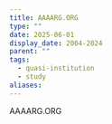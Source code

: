 ```yaml
---
title: AAAARG.ORG
type: ""
date: 2025-06-01
display_date: 2004-2024
parent: ""
tags:
  - quasi-institution
  - study
aliases:
---
```

AAAARG.ORG